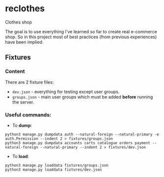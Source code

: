 # reclothes
Clothes shop

The goal is to use everything I've learned so far to create real e-commerce shop. So in this project most of best practices (from previous experiences) have been implied.


## Fixtures

### Content

There are 2 fixture files:
- `dev.json` - everything for testing except user groups.
- `groups.json` - main user groups which must be added **before** running the server.

### Useful commands:

- To **dump**:

```
python3 manage.py dumpdata auth --natural-foreign --natural-primary -e auth.Permission --indent 2 > fixtures/groups.json
python3 manage.py dumpdata accounts carts catalogue orders payment --natural-foreign --natural-primary --indent 2 > fixtures/dev.json
```

- To **load**:

```
python3 manage.py loaddata fixtures/groups.json
python3 manage.py loaddata fixtures/dev.json
```
